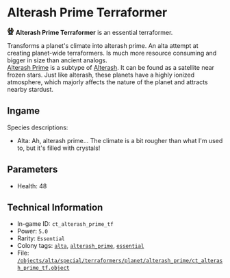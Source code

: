 # Alterash Prime Terraformer

<img src="https://raw.githubusercontent.com/Ceterai/Enternia/main/objects/alta/special/terraformers/planet/alterash_prime/icon.png" alt="Alterash Prime Terraformer icon" loading="lazy" height="16px" width="auto" /> **Alterash Prime Terraformer** is an essential terraformer.

Transforms a planet's climate into alterash prime. An alta attempt at creating planet-wide terraformers. Is much more resource consuming and bigger in size than ancient analogs.  
[Alterash Prime](https://ceterai.github.io/MyEnternia/Wiki/Tags/AlterashPrime) is a subtype of [Alterash](https://ceterai.github.io/MyEnternia/Wiki/Tags/Alterash). It can be found as a satellite near frozen stars. Just like alterash, these planets have a highly ionized atmosphere, which majorly affects the nature of the planet and attracts nearby stardust.

## Ingame

Species descriptions:

- Alta: Ah, alterash prime... The climate is a bit rougher than what I'm used to, but it's filled with crystals!

## Parameters

- Health: 48

## Technical Information

- In-game ID: `ct_alterash_prime_tf`
- Power: `5.0`
- Rarity: `Essential`
- Colony tags: [`alta`](https://ceterai.github.io/MyEnternia/Wiki/Tags/Alta), [`alterash_prime`](https://ceterai.github.io/MyEnternia/Wiki/Tags/AlterashPrime), [`essential`](https://ceterai.github.io/MyEnternia/Wiki/Tags/Essential)
- File: [`/objects/alta/special/terraformers/planet/alterash_prime/ct_alterash_prime_tf.object`](https://github.com/Ceterai/Enternia/blob/main/objects/alta/special/terraformers/planet/alterash_prime/ct_alterash_prime_tf.object)
